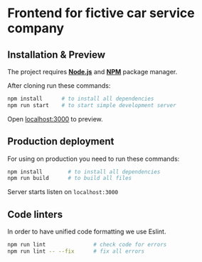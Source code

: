 # Frontend for fictive car service company

## Installation & Preview

The project requires [**Node.js**][node-download] and [**NPM**][npm-install] package manager.

After cloning run these commands:

```sh
npm install      # to install all dependencies
npm run start    # to start simple development server
```

Open [localhost:3000](http://localhost:3000) to preview.

## Production deployment

For using on production you need to run these commands:

```sh
npm install        # to install all dependencies
npm run build      # to build all files 
```

Server starts listen on `localhost:3000`

## Code linters
In order to have unified code formatting we use Eslint.


```sh
npm run lint               # check code for errors
npm run lint -- --fix      # fix all errors 
```


[node-download]: https://nodejs.org/en/download/
[npm-install]: https://www.npmjs.com/get-npm

